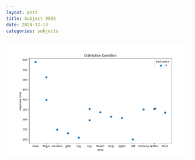 ```yaml
---
layout: post
title: Subject 9003
date: 2024-12-13
categories: subjects
---
```


![](data/9003/run-3/9003_rt_acc_fuzzy_delay.png)
